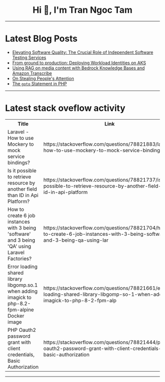 <h1 align="center">Hi 👋, I'm Tran Ngoc Tam</h1>

---

# Latest Blog Posts 
<!-- BLOG-POST-LIST:START -->
- [Elevating Software Quality: The Crucial Role of Independent Software Testing Services](https://dev.to/testree/elevating-software-quality-the-crucial-role-of-independent-software-testing-services-gkl)
- [From ground to production: Deploying Workload Identities on AKS](https://dev.to/anderson_leite_468328fb8b/from-ground-to-production-deploying-workload-identities-on-aks-57lj)
- [Using RAG on media content with Bedrock Knowledge Bases and Amazon Transcribe](https://dev.to/zied/using-rag-on-media-content-with-bedrock-knowledge-bases-and-amazon-transcribe-2kpf)
- [On Stealing People&#39;s Attention](https://dev.to/imtiaz101325/on-stealing-peoples-attention-5ej2)
- [The `goto` Statement in PHP](https://dev.to/ayanozturk/the-goto-statement-in-php-49nb)
<!-- BLOG-POST-LIST:END -->

---

# Latest stack oveflow activity
<table>
  <tr><th>Title</th><th>Link</th></tr>
  <!-- STACKOVERFLOW:START --><tr><td>Laravel - How to use Mockery to mock service bindings?</td><td>https://stackoverflow.com/questions/78821883/laravel-how-to-use-mockery-to-mock-service-bindings</td></tr><tr><td>Is it possible to retrieve resource by another field than ID in Api Platform?</td><td>https://stackoverflow.com/questions/78821737/is-it-possible-to-retrieve-resource-by-another-field-than-id-in-api-platform</td></tr><tr><td>How to create 6 job instances with 3 being &#39;software&#39; and 3 being &#39;QA&#39; using Laravel Factories?</td><td>https://stackoverflow.com/questions/78821704/how-to-create-6-job-instances-with-3-being-software-and-3-being-qa-using-lar</td></tr><tr><td>Error loading shared library libgomp.so.1 when adding imagick to php-8.2-fpm-alpine Docker image</td><td>https://stackoverflow.com/questions/78821661/error-loading-shared-library-libgomp-so-1-when-adding-imagick-to-php-8-2-fpm-alp</td></tr><tr><td>PHP Oauth2 password grant with client credentials, Basic Authorization</td><td>https://stackoverflow.com/questions/78821444/php-oauth2-password-grant-with-client-credentials-basic-authorization</td></tr><!-- STACKOVERFLOW:END -->
</table>

---


